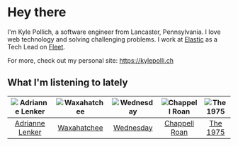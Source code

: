 # Hey there


I'm Kyle Pollich, a software engineer from Lancaster, Pennsylvania. I love web technology and solving challenging problems.
I work at [Elastic](https://www.elastic.co/) as a Tech Lead on [Fleet](https://www.elastic.co/guide/en/fleet/current/fleet-overview.html).

For more, check out my personal site: https://kylepolli.ch

## What I'm listening to lately

<!-- begin artists -->
  |![Adrianne Lenker](https://i.scdn.co/image/ab6761610000f17846e88446bcf8dce2537ef8ce)|![Waxahatchee](https://i.scdn.co/image/ab6761610000f178909fb4e2a0d9c0f880174263)|![Wednesday](https://i.scdn.co/image/ab6761610000f1786be7d750f449d0e04196e179)|![Chappell Roan](https://i.scdn.co/image/ab6761610000f178cde5a0d57c1b79de5fce6bee)|![The 1975](https://i.scdn.co/image/ab6761610000f17889348336354096fd4e36ca73)|
  |:---:|:---:|:---:|:---:|:---:|
  |[Adrianne Lenker](https://open.spotify.com/artist/4aKWmkWAKviFlyvHYPTNQY)|[Waxahatchee](https://open.spotify.com/artist/5IWCU0V9evBlW4gIeGY4zF)|[Wednesday](https://open.spotify.com/artist/4j7DrazfBZLLD0OrVoAtEe)|[Chappell Roan](https://open.spotify.com/artist/7GlBOeep6PqTfFi59PTUUN)|[The 1975](https://open.spotify.com/artist/3mIj9lX2MWuHmhNCA7LSCW)|
<!-- end artists -->
